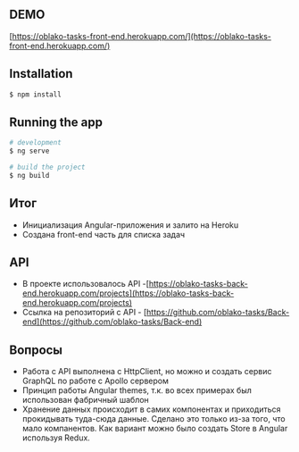 ## DEMO
[https://oblako-tasks-front-end.herokuapp.com/](https://oblako-tasks-front-end.herokuapp.com/)

## Installation

```bash
$ npm install
```

## Running the app

```bash
# development
$ ng serve

# build the project
$ ng build
```

## Итог

- Инициализация Angular-приложения и залито на Heroku
- Создана front-end часть для списка задач

## API

- В проекте использовалось API -[https://oblako-tasks-back-end.herokuapp.com/projects](https://oblako-tasks-back-end.herokuapp.com/projects)
- Ссылка на репозиторий с API - [https://github.com/oblako-tasks/Back-end](https://github.com/oblako-tasks/Back-end)

## Вопросы
- Работа с API выполнена с HttpClient, но можно и создать сервис GraphQL по работе с Apollo сервером
- Принцип работы Angular themes, т.к. во всех примерах был использован фабричный шаблон
- Хранение данных происходит в самих компонентах и приходиться прокидывать туда-сюда данные. Сделано это только из-за того, что мало компанентов. Как вариант можно было создать Store в Angular используя Redux.